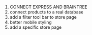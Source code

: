 1. CONNECT EXPRESS AND BRAINTREE
2. connect products to a real database
3. add a filter tool bar to store page
4. better mobile styling
5. add a specific store page